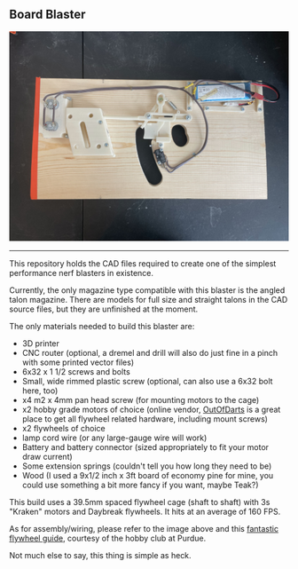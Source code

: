 


## Board Blaster

![image](https://github.com/DrGlaucous/BasicBoardBlaster/raw/main/Images/Plank.jpg)

---

This repository holds the CAD files required to create one of the simplest performance nerf blasters in existence.

Currently, the only magazine type compatible with this blaster is the angled talon magazine. There are models for full size and straight talons in the CAD source files, but they are unfinished at the moment.


The only materials needed to build this blaster are:
* 3D printer
* CNC router (optional, a dremel and drill will also do just fine in a pinch with some printed vector files)
* 6x32 x 1 1/2 screws and bolts
* Small, wide rimmed plastic screw (optional, can also use a 6x32 bolt here, too)
* x4 m2 x 4mm pan head screw (for mounting motors to the cage)
* x2 hobby grade motors of choice (online vendor, [OutOfDarts](https://outofdarts.com/) is a great place to get all flywheel related hardware, including mount screws)
* x2 flywheels of choice
* lamp cord wire (or any large-gauge wire will work)
* Battery and battery connector (sized appropriately to fit your motor draw current)
* Some extension springs (couldn't tell you how long they need to be)
* Wood (I used a 9x1/2 inch x 3ft board of economy pine for mine, you could use something a bit more fancy if you want, maybe Teak?)

This build uses a 39.5mm spaced flywheel cage (shaft to shaft) with 3s "Kraken" motors and Daybreak flywheels. It hits at an average of 160 FPS.

As for assembly/wiring, please refer to the image above and this [fantastic flywheel guide](https://boilerleagueoftag.weebly.com/uploads/9/4/9/5/94957634/blts_how_to_flywheel.pdf), courtesy of the hobby club at Purdue.

Not much else to say, this thing is simple as heck.




